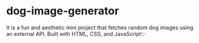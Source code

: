 # dog-image-generator
It is a fun and aesthetic mini project that fetches random dog images using an external API. Built with HTML, CSS, and JavaScript✨
